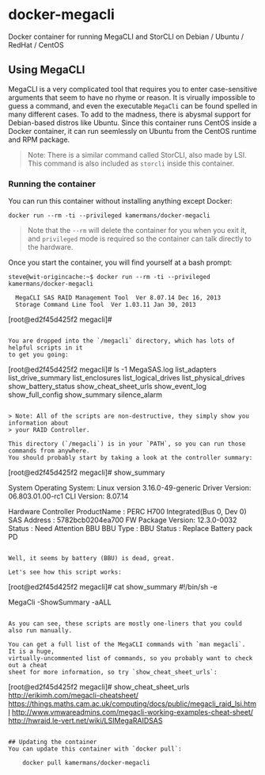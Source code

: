# docker-megacli
Docker container for running MegaCLI and StorCLI on Debian / Ubuntu / RedHat / CentOS

## Using MegaCLI
MegaCLI is a very complicated tool that requires you to enter case-sensitive arguments
that seem to have no rhyme or reason.  It is virually impossible to guess a command,
and even the executable `MegaCli` can be found spelled in many different cases.  To add
to the madness, there is abysmal support for Debian-based distros like Ubuntu.  Since
this container runs CentOS inside a Docker container, it can run seemlessly on Ubuntu
from the CentOS runtime and RPM package.

> Note: There is a similar command called StorCLI, also made by LSI.  This command is
> also included as `storcli` inside this container.

### Running the container
You can run this container without installing anything except Docker:

    docker run --rm -ti --privileged kamermans/docker-megacli


> Note that the `--rm` will delete the container for you when you exit it, and
> `privileged` mode is required so the container can talk directly to the hardware.

Once you start the container, you will find yourself at a bash prompt:

```
steve@wit-origincache:~$ docker run --rm -ti --privileged kamermans/docker-megacli

```
      MegaCLI SAS RAID Management Tool  Ver 8.07.14 Dec 16, 2013
      Storage Command Line Tool  Ver 1.03.11 Jan 30, 2013

[root@ed2f45d425f2 megacli]#
```

You are dropped into the `/megacli` directory, which has lots of helpful scripts in it
to get you going:

```
[root@ed2f45d425f2 megacli]# ls -1
MegaSAS.log
list_adapters
list_drive_summary
list_enclosures
list_logical_drives
list_physical_drives
show_battery_status
show_cheat_sheet_urls
show_event_log
show_full_config
show_summary
silence_alarm
```

> Note: All of the scripts are non-destructive, they simply show you information about
> your RAID Controller.

This directory (`/megacli`) is in your `PATH`, so you can run those commands from anywhere.
You should probably start by taking a look at the controller summary:

```
[root@ed2f45d425f2 megacli]# show_summary

System
        Operating System:  Linux version 3.16.0-49-generic
        Driver Version: 06.803.01.00-rc1
        CLI Version: 8.07.14

Hardware
        Controller
                 ProductName       : PERC H700 Integrated(Bus 0, Dev 0)
                 SAS Address       : 5782bcb0204ea700
                 FW Package Version: 12.3.0-0032
                 Status            : Need Attention
        BBU
                 BBU Type          : BBU
                 Status            : Replace Battery pack        PD
```

Well, it seems by battery (BBU) is dead, great.

Let's see how this script works:

```
[root@ed2f45d425f2 megacli]# cat show_summary
#!/bin/sh -e

MegaCli -ShowSummary -aALL
```

As you can see, these scripts are mostly one-liners that you could also run manually.

You can get a full list of the MegaCLI commands with `man megacli`.  It is a huge,
virtually-uncommented list of commands, so you probably want to check out a cheat
sheet for more information, so try `show_cheat_sheet_urls`:

```
[root@ed2f45d425f2 megacli]# show_cheat_sheet_urls
http://erikimh.com/megacli-cheatsheet/
https://things.maths.cam.ac.uk/computing/docs/public/megacli_raid_lsi.html
http://www.vmwareadmins.com/megacli-working-examples-cheat-sheet/
http://hwraid.le-vert.net/wiki/LSIMegaRAIDSAS
```

## Updating the container
You can update this container with `docker pull`:

    docker pull kamermans/docker-megacli

